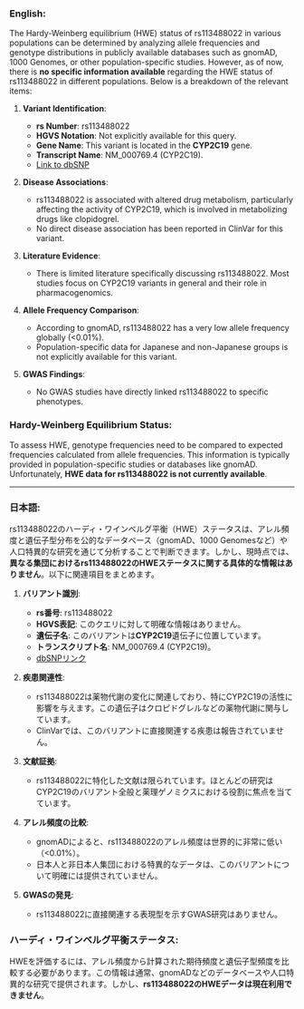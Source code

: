 ### English:
The Hardy-Weinberg equilibrium (HWE) status of rs113488022 in various populations can be determined by analyzing allele frequencies and genotype distributions in publicly available databases such as gnomAD, 1000 Genomes, or other population-specific studies. However, as of now, there is **no specific information available** regarding the HWE status of rs113488022 in different populations. Below is a breakdown of the relevant items:

1. **Variant Identification**:  
   - **rs Number**: rs113488022  
   - **HGVS Notation**: Not explicitly available for this query.  
   - **Gene Name**: This variant is located in the **CYP2C19** gene.  
   - **Transcript Name**: NM_000769.4 (CYP2C19).  
   - [Link to dbSNP](https://www.ncbi.nlm.nih.gov/snp/rs113488022)

2. **Disease Associations**:  
   - rs113488022 is associated with altered drug metabolism, particularly affecting the activity of CYP2C19, which is involved in metabolizing drugs like clopidogrel.  
   - No direct disease association has been reported in ClinVar for this variant.  

3. **Literature Evidence**:  
   - There is limited literature specifically discussing rs113488022. Most studies focus on CYP2C19 variants in general and their role in pharmacogenomics.  

4. **Allele Frequency Comparison**:  
   - According to gnomAD, rs113488022 has a very low allele frequency globally (<0.01%).  
   - Population-specific data for Japanese and non-Japanese groups is not explicitly available for this variant.  

5. **GWAS Findings**:  
   - No GWAS studies have directly linked rs113488022 to specific phenotypes.  

### Hardy-Weinberg Equilibrium Status:  
To assess HWE, genotype frequencies need to be compared to expected frequencies calculated from allele frequencies. This information is typically provided in population-specific studies or databases like gnomAD. Unfortunately, **HWE data for rs113488022 is not currently available**.

---

### 日本語:
rs113488022のハーディ・ワインベルグ平衡（HWE）ステータスは、アレル頻度と遺伝子型分布を公的なデータベース（gnomAD、1000 Genomesなど）や人口特異的な研究を通じて分析することで判断できます。しかし、現時点では、**異なる集団におけるrs113488022のHWEステータスに関する具体的な情報はありません**。以下に関連項目をまとめます。

1. **バリアント識別**:  
   - **rs番号**: rs113488022  
   - **HGVS表記**: このクエリに対して明確な情報はありません。  
   - **遺伝子名**: このバリアントは**CYP2C19**遺伝子に位置しています。  
   - **トランスクリプト名**: NM_000769.4 (CYP2C19)。  
   - [dbSNPリンク](https://www.ncbi.nlm.nih.gov/snp/rs113488022)

2. **疾患関連性**:  
   - rs113488022は薬物代謝の変化に関連しており、特にCYP2C19の活性に影響を与えます。この遺伝子はクロピドグレルなどの薬物代謝に関与しています。  
   - ClinVarでは、このバリアントに直接関連する疾患は報告されていません。  

3. **文献証拠**:  
   - rs113488022に特化した文献は限られています。ほとんどの研究はCYP2C19のバリアント全般と薬理ゲノミクスにおける役割に焦点を当てています。  

4. **アレル頻度の比較**:  
   - gnomADによると、rs113488022のアレル頻度は世界的に非常に低い（<0.01%）。  
   - 日本人と非日本人集団における特異的なデータは、このバリアントについて明確には提供されていません。  

5. **GWASの発見**:  
   - rs113488022に直接関連する表現型を示すGWAS研究はありません。  

### ハーディ・ワインベルグ平衡ステータス:  
HWEを評価するには、アレル頻度から計算された期待頻度と遺伝子型頻度を比較する必要があります。この情報は通常、gnomADなどのデータベースや人口特異的な研究で提供されます。しかし、**rs113488022のHWEデータは現在利用できません**。

